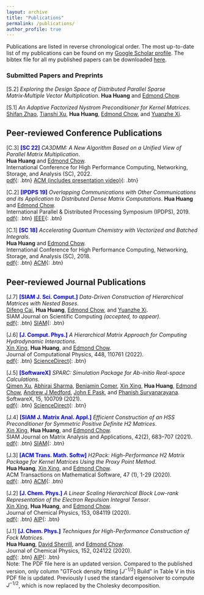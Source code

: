 ```yaml
---
layout: archive
title: "Publications"
permalink: /publications/
author_profile: true
---
```


Publications are listed in reverse chronological order. The most up-to-date list of my publications can be found on my [Google Scholar profile](https://scholar.google.com/citations?hl=en&user=Mi2kiPAAAAAJ&view_op=list_works&sortby=pubdate). The bibtex file for all my published papers can be downloaded [here](https://huanghua1994.github.io/files/huahuang_publications.bib).

### Submitted Papers and Preprints

[S.2] *Exploring the Design Space of Distributed Parallel Sparse Matrix‑Multiple Vector Multiplication*.
**Hua Huang** and [Edmond Chow](https://faculty.cc.gatech.edu/~echow/).

[S.1] *An Adaptive Factorized Nystrom Preconditioner for Kernel Matrices*. 
[Shifan Zhao](https://matherheart.github.io/), [Tianshi Xu](https://math.emory.edu/~txu41/), **Hua Huang**, [Edmond Chow](https://faculty.cc.gatech.edu/~echow/), and [Yuanzhe Xi](http://www.math.emory.edu/~yxi26/index.html).

## Peer-reviewed Conference Publications

[C.3]  <span style="color:blue">**[SC 22]**</span> *CA3DMM: A New Algorithm Based on a Unified View of Parallel Matrix Multiplication*.  
**Hua Huang** and [Edmond Chow](https://faculty.cc.gatech.edu/~echow/).  
International Conference for High Performance Computing, Networking, Storage, and Analysis (SC), 2022.  
[pdf](https://huanghua1994.github.io/files/SC22-Huang-Chow.pdf){: .btn} [ACM (includes presentation video)](https://dl.acm.org/doi/abs/10.5555/3571885.3571922){: .btn} 

[C.2]  <span style="color:blue">**[IPDPS 19]**</span> *Overlapping Communications with Other Communications and its Application to Distributed Dense Matrix Computations*.
**Hua Huang** and [Edmond Chow](https://faculty.cc.gatech.edu/~echow/).  
International Parallel & Distributed Processing Symposium (IPDPS), 2019.  
[pdf](huanghua1994.github.io/files/IPDPS19-Huang-Chow.pdf){: .btn} [IEEE](https://ieeexplore.ieee.org/abstract/document/8821006){: .btn}

[C.1]  <span style="color:blue">**[SC 18]**</span> *Accelerating Quantum Chemistry with Vectorized and Batched Integrals*.  
**Hua Huang** and [Edmond Chow](https://faculty.cc.gatech.edu/~echow/).  
International Conference for High Performance Computing, Networking, Storage, and Analysis (SC), 2018.  
[pdf](https://huanghua1994.github.io/files/SC18-Huang-Chow.pdf){: .btn} [ACM](https://dl.acm.org/doi/10.5555/3291656.3291711){: .btn}

## Peer-reviewed Journal Publications

[J.7]  <span style="color:blue">**[SIAM J. Sci. Comput.]**</span> *Data-Driven Construction of Hierarchical Matrices with Nested Bases*.  
[Difeng Cai](https://www.smu.edu/Dedman/Academics/Departments/Math/People/Faculty/DifengCai), **Hua Huang**, [Edmond Chow](https://faculty.cc.gatech.edu/~echow/), and [Yuanzhe Xi](http://www.math.emory.edu/~yxi26/index.html).  
SIAM Journal on Scientific Computing *(accepted, to appear)*.  
[pdf](https://huanghua1994.github.io/files/SIMAX-HiDR.pdf){: .btn} [SIAM](https://epubs.siam.org/doi/full/10.1137/22M1500848){: .btn}

[J.6]  <span style="color:blue">**[J. Comput. Phys.]**</span> *A Hierarchical Matrix Approach for Computing Hydrodynamic Interactions*.  
[Xin Xing](https://sites.google.com/view/xinxing/home), **Hua Huang**, and [Edmond Chow](https://faculty.cc.gatech.edu/~echow/).  
Journal of Computational Physics, 448, 110761 (2022).  
[pdf](https://huanghua1994.github.io/files/JCP-H2RPY-Xing-Huang-Chow.pdf){: .btn} [ScienceDirect](https://www.sciencedirect.com/science/article/abs/pii/S0021999121006562){: .btn}

[J.5]  <span style="color:blue">**[SoftwareX]**</span> *SPARC: Simulation Package for Ab-initio Real-space Calculations*.  
[Qimen Xu](https://scholar.google.com/citations?hl=en&user=V6tGLpoAAAAJ&view_op=list_works&sortby=pubdate), [Abhiraj Sharma](https://scholar.google.com/citations?hl=en&user=IiQqaEwAAAAJ&view_op=list_works&sortby=pubdate),  [Benjamin Comer](https://scholar.google.com/citations?hl=en&user=3pZTa4wAAAAJ&view_op=list_works&sortby=pubdate), [Xin Xing](https://sites.google.com/view/xinxing/home), **Hua Huang**, [Edmond Chow](https://faculty.cc.gatech.edu/~echow/), [Andrew J Medford](https://www.chbe.gatech.edu/people/andrew-j-medford), [John E Pask](https://people.llnl.gov/pask1), and [Phanish Suryanarayana](https://ce.gatech.edu/directory/person/phanish-suryanarayana).
SoftwareX, 15, 100709 (2021).  
[pdf](https://huanghua1994.github.io/files/SoftwareX-SPARC.pdf){: .btn} [ScienceDirect](https://www.sciencedirect.com/science/article/pii/S2352711021000546){: .btn}

[J.4]  <span style="color:blue">**[SIAM J. Matrix Anal. Appl.]**</span> *Efficient Construction of an HSS Preconditioner for Symmetric Positive Definite H2 Matrices*.  
[Xin Xing](https://sites.google.com/view/xinxing/home), **Hua Huang**, and [Edmond Chow](https://faculty.cc.gatech.edu/~echow/).  
SIAM Journal on Matrix Analysis and Applications, 42(2), 683–707 (2021).  
[pdf](https://huanghua1994.github.io/files/SIMAX-SPDHSS-Xing-Huang-Chow.pdf){: .btn} [SIAM](https://epubs.siam.org/doi/abs/10.1137/20M1365776){: .btn}

[J.3]  <span style="color:blue">**[ACM Trans. Math. Softw]**</span> *H2Pack: High-Performance H2 Matrix Package for Kernel Matrices Using the Proxy Point Method*.  
**Hua Huang**, [Xin Xing](https://sites.google.com/view/xinxing/home), and [Edmond Chow](https://faculty.cc.gatech.edu/~echow/).  
ACM Transactions on Mathematical Software, 47 (1), 1-29 (2020).  
[pdf](https://huanghua1994.github.io/files/ACMTOMS-H2Pack-Huang-Xing-Chow.pdf){: .btn} [ACM](https://dl.acm.org/doi/abs/10.1145/3412850){: .btn}

[J.2]  <span style="color:blue">**[J. Chem. Phys.]**</span> *A Linear Scaling Hierarchical Block Low-rank Representation of the Electron Repulsion Integral Tensor*.   
[Xin Xing](https://sites.google.com/view/xinxing/home), **Hua Huang**, and [Edmond Chow](https://faculty.cc.gatech.edu/~echow/).  
Journal of Chemical Physics, 153, 084119 (2020).   
[pdf](https://huanghua1994.github.io/files/JCP-H2ERI-Xing-Huang-Chow.pdf){: .btn} [AIP](https://pubs.aip.org/aip/jcp/article/153/8/084119/1061798/A-linear-scaling-hierarchical-block-low-rank){: .btn}    

[J.1]  <span style="color:blue">**[J. Chem. Phys.]**</span> *Techniques for High-Performance Construction of Fock Matrices*.  
**Hua Huang**, [David Sherrill](https://chemistry.gatech.edu/people/david-sherrill), and [Edmond Chow](https://faculty.cc.gatech.edu/~echow/).  
Journal of Chemical Physics, 152, 024122 (2020).  
[pdf](https://huanghua1994.github.io/files/JCP-GTFock-Huang-Sherrill-Chow.pdf){: .btn} [AIP](https://pubs.aip.org/aip/jcp/article/152/2/024122/317608/Techniques-for-high-performance-construction-of){: .btn}  
Note: The PDF file here is an updated version. Compared to the published version, only column "GTFock density fitting $[J^{-1/2}]$ Build" in Table V in this PDF file is updated. Previously I used the standard eigensolver to compute $J^{-1/2}$, which is now replaced by the Cholesky decomposition. 